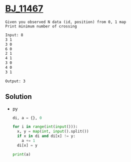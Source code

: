 # [BJ_11467](https://acmicpc.net/problem/11467)

```en
Given you observed N data (id, position) from 0, 1 map
Print minimum number of crossing
```

```txt
Input: 8
3 1
3 0
6 0
2 1
4 1
3 0
4 0
3 1

Output: 3
```

## Solution

* py

  ```py
  di, a = {}, 0

  for i in range(int(input())):
    x, y = map(int, input().split())
    if x in di and di[x] != y:
      a += 1
    di[x] = y

  print(a)
  ```

